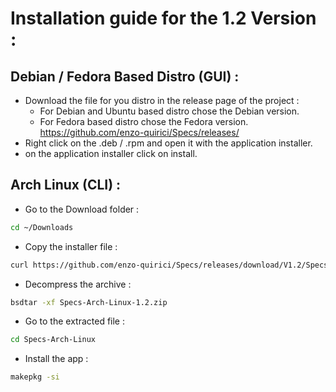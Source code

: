 # Installation guide for the 1.2 Version :
## Debian / Fedora Based Distro (GUI) :
- Download the file for you distro in the release page of the project :
  - For Debian and Ubuntu based distro chose the Debian version.
  - For Fedora based distro chose the Fedora version.  
    https://github.com/enzo-quirici/Specs/releases/
- Right click on the .deb / .rpm and open it with the application installer.
- on the application installer click on install.
## Arch Linux (CLI) :
- Go to the Download folder :
``` Bash
cd ~/Downloads
```
- Copy the installer file :
``` Bash
curl https://github.com/enzo-quirici/Specs/releases/download/V1.2/Specs-Arch-Linux-1.2.zip
```
- Decompress the archive :
``` Bash
bsdtar -xf Specs-Arch-Linux-1.2.zip
```
- Go to the extracted file :
``` Bash
cd Specs-Arch-Linux
```
- Install the app :
``` Bash
makepkg -si
```